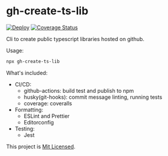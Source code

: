 # gh-create-ts-lib

[![Deploy](https://github.com/glebbash/gh-create-ts-lib/workflows/build/badge.svg)](https://github.com/glebbash/gh-create-ts-lib/actions)
[![Coverage Status](https://coveralls.io/repos/github/glebbash/gh-create-ts-lib/badge.svg?branch=master)](https://coveralls.io/github/glebbash/gh-create-ts-lib?branch=master)

Cli to create public typescript libraries hosted on github.

Usage:

```sh
npx gh-create-ts-lib
```

What's included:

- CI/CD:
  - github-actions: build test and publish to npm
  - husky(git-hooks): commit message linting, running tests
  - coverage: coveralls
- Formatting:
  - ESLint and Prettier
  - Editorconfig
- Testing:
  - Jest

This project is [Mit Licensed](LICENSE).

